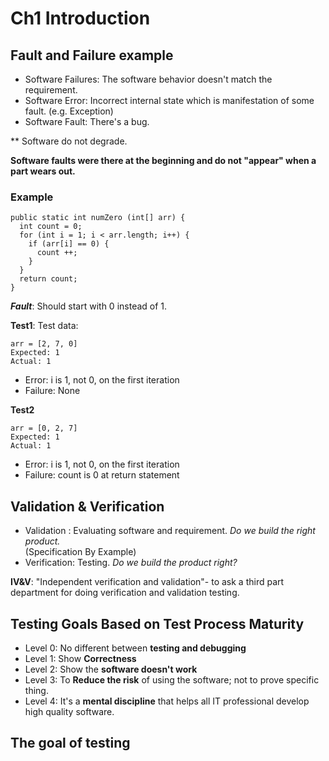 # Ch1 Introduction

## Fault and Failure example
- Software Failures: The software behavior doesn't match the requirement.
- Software Error: Incorrect internal state which is manifestation of some fault. (e.g. Exception)
- Software Fault: There's a bug.


** Software do not degrade.

**Software faults were there at the beginning and do not "appear" when a part wears out.**

### Example
```
public static int numZero (int[] arr) {
  int count = 0;
  for (int i = 1; i < arr.length; i++) {
    if (arr[i] == 0) {
      count ++;
    }
  }
  return count;
}
```

***Fault***: Should start with 0 instead of 1.

**Test1**:
Test data:
```
arr = [2, 7, 0]
Expected: 1
Actual: 1
```
- Error: i is 1, not 0, on the first iteration
- Failure: None

**Test2**
```
arr = [0, 2, 7]
Expected: 1
Actual: 1
```
- Error: i is 1, not 0, on the first iteration
- Failure: count is 0 at return statement



## Validation & Verification
- Validation : Evaluating software and requirement. *Do we build the right product.*<br/>
  (Specification By Example)
- Verification: Testing. *Do we build the product right?*

**IV&V**: "Independent verification and validation"- to ask a third part department for doing verification and validation testing.

## Testing Goals Based on Test Process Maturity
- Level 0: No different between **testing and debugging**
- Level 1: Show **Correctness**
- Level 2: Show the **software doesn't work**
- Level 3: To **Reduce the risk** of using the software; not to prove specific thing.
- Level 4: It's a **mental discipline** that helps all IT professional develop high quality software.

## The goal of testing
